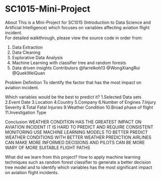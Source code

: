 # SC1015-Mini-Project
 
About
This is a Mini-Project for SC1015 (Introduction to Data Science and Artificial Intelligence) which focuses on variables affecting aviation flight incident.  
For detailed walkthrough, please view the source code in order from:

1. Data Extraction
2. Data Cleaning
3. Explorative Data Analysis
4. Machine Learning with classifier tree and random forests
5. Data driven insights
Contributors
@farrelkoh13
@WongXiangRui
@QuekWeiQuan

Problem Definition
To identify the factor that has the most impact on aviation incident.

Which variables would be the best to predict it?
1.Selected Data sets
2.Event Date
3.Location
4.Country
5.Company
6.Number of Engines
7.Injury Severity
8.Total Fatal Injuries
9.Weather Condition
10.Broad phase of flight
11.Investigation Type

Conclusion
WEATHER CONDITION HAS THE GREATEST IMPACT ON AVIATION INCIDENT
IT IS HARD TO PREDICT AND REQUIRE CONSISTENT MONITORING USE MACHINE LEARNING MODELS TO BETTER PREDICT WEATHER CONDITIONS
WITH BETTER WEATHER PREDICTION AIRLINES CAN MAKE MORE INFORMED DECISIONS AND PILOTS CAN BE MORE WARY OF MORE SUITABLE FLIGHT PATHS

What did we learn from this project?
How to apply machine learning techniques such as random forest classifier to generate a better decision tree model and to identify which variables has the most significant impact on aviation flight incidents.
